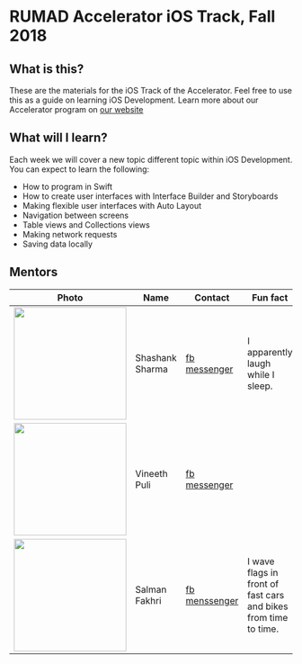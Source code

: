 # RUMAD Accelerator iOS Track, Fall 2018

## What is this?

These are the materials for the iOS Track of the Accelerator. Feel free to use this as a guide on learning iOS Development. Learn more about our Accelerator program on [our website](https://rumad.club)

## What will I learn?

Each week we will cover a new topic different topic within iOS Development. You can expect to learn the following:

* How to program in Swift
* How to create user interfaces with Interface Builder and Storyboards
* Making flexible user interfaces with Auto Layout
* Navigation between screens
* Table views and Collections views
* Making network requests
* Saving data locally

## Mentors

|Photo|Name|Contact|Fun fact|
|---|---|---|---|
|<img src="/instructor/ryan.jpg" width="200px" />|Shashank Sharma|[fb messenger](https://m.me/shashank135sharma)|I apparently laugh while I sleep.|
|<img src="/instructor/IMG_2310.jpg" width="200px" />|Vineeth Puli|[fb messenger](https://m.me/vp314)||
|<img src="/instructor/IMG_2310.jpg" width="200px" />|Salman Fakhri|[fb menssenger](https://m.me/salman.fakhri2)|I wave flags in front of fast cars and bikes from time to time.|
